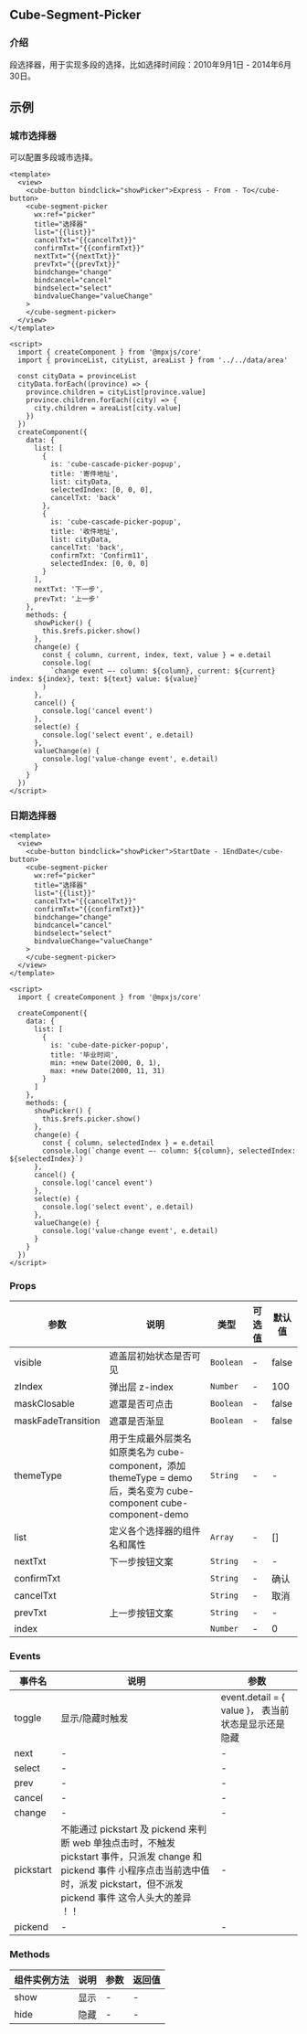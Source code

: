## Cube-Segment-Picker

<card>

### 介绍

段选择器，用于实现多段的选择，比如选择时间段：2010年9月1日 - 2014年6月30日。

</card>

## 示例

<card>

### 城市选择器

可以配置多段城市选择。


<collapse-wrapper>

```vue
<template>
  <view>
    <cube-button bindclick="showPicker">Express - From - To</cube-button>
    <cube-segment-picker
      wx:ref="picker"
      title="选择器"
      list="{{list}}"
      cancelTxt="{{cancelTxt}}"
      confirmTxt="{{confirmTxt}}"
      nextTxt="{{nextTxt}}"
      prevTxt="{{prevTxt}}"
      bindchange="change"
      bindcancel="cancel"
      bindselect="select"
      bindvalueChange="valueChange"
    >
    </cube-segment-picker>
  </view>
</template>

<script>
  import { createComponent } from '@mpxjs/core'
  import { provinceList, cityList, areaList } from '../../data/area'

  const cityData = provinceList
  cityData.forEach((province) => {
    province.children = cityList[province.value]
    province.children.forEach((city) => {
      city.children = areaList[city.value]
    })
  })
  createComponent({
    data: {
      list: [
        {
          is: 'cube-cascade-picker-popup',
          title: '寄件地址',
          list: cityData,
          selectedIndex: [0, 0, 0],
          cancelTxt: 'back'
        },
        {
          is: 'cube-cascade-picker-popup',
          title: '收件地址',
          list: cityData,
          cancelTxt: 'back',
          confirmTxt: 'Confirm11',
          selectedIndex: [0, 0, 0]
        }
      ],
      nextTxt: '下一步',
      prevTxt: '上一步'
    },
    methods: {
      showPicker() {
        this.$refs.picker.show()
      },
      change(e) {
        const { column, current, index, text, value } = e.detail
        console.log(
          `change event —- column: ${column}, current: ${current} index: ${index}, text: ${text} value: ${value}`
        )
      },
      cancel() {
        console.log('cancel event')
      },
      select(e) {
        console.log('select event', e.detail)
      },
      valueChange(e) {
        console.log('value-change event', e.detail)
      }
    }
  })
</script>
```

</collapse-wrapper>


</card>

<card>

### 日期选择器


<collapse-wrapper>

```vue
<template>
  <view>
    <cube-button bindclick="showPicker">StartDate - 1EndDate</cube-button>
    <cube-segment-picker
      wx:ref="picker"
      title="选择器"
      list="{{list}}"
      cancelTxt="{{cancelTxt}}"
      confirmTxt="{{confirmTxt}}"
      bindchange="change"
      bindcancel="cancel"
      bindselect="select"
      bindvalueChange="valueChange"
    >
    </cube-segment-picker>
  </view>
</template>

<script>
  import { createComponent } from '@mpxjs/core'

  createComponent({
    data: {
      list: [
        {
          is: 'cube-date-picker-popup',
          title: '毕业时间',
          min: +new Date(2000, 0, 1),
          max: +new Date(2000, 11, 31)
        }
      ]
    },
    methods: {
      showPicker() {
        this.$refs.picker.show()
      },
      change(e) {
        const { column, selectedIndex } = e.detail
        console.log(`change event —- column: ${column}, selectedIndex: ${selectedIndex}`)
      },
      cancel() {
        console.log('cancel event')
      },
      select(e) {
        console.log('select event', e.detail)
      },
      valueChange(e) {
        console.log('value-change event', e.detail)
      }
    }
  })
</script>
```

</collapse-wrapper>


</card>

<card> 
 
 ### Props

<!-- @vuese:[name]:props:start -->
|参数|说明|类型|可选值|默认值|
|---|---|---|---|---|
|visible|遮盖层初始状态是否可见|`Boolean`|-|false|
|zIndex|弹出层 z-index|`Number`|-|100|
|maskClosable|遮罩是否可点击|`Boolean`|-|false|
|maskFadeTransition|遮罩是否渐显|`Boolean`|-|false|
|themeType|用于生成最外层类名 如原类名为 cube-component，添加 themeType = demo 后，类名变为 cube-component cube-component-demo|`String`|-|-|
|list|定义各个选择器的组件名和属性|`Array`|-|[]|
|nextTxt|下一步按钮文案|`String`|-|-|
|confirmTxt||`String`|-|确认|
|cancelTxt||`String`|-|取消|
|prevTxt|上一步按钮文案|`String`|-|-|
|index||`Number`|-|0|

<!-- @vuese:[name]:props:end -->


  
</card> 
 
<card> 
 
 ### Events

<!-- @vuese:[name]:events:start -->
|事件名|说明|参数|
|---|---|---|
|toggle|显示/隐藏时触发|event.detail = { value }， 表当前状态是显示还是隐藏|
|next|-|-|
|select|-|-|
|prev|-|-|
|cancel|-|-|
|change|-|-|
|pickstart|不能通过 pickstart 及 pickend 来判断 web 单独点击时，不触发 pickstart 事件，只派发 change 和 pickend 事件 小程序点击当前选中值时，派发 pickstart，但不派发 pickend 事件 这令人头大的差异 ！！|-|
|pickend|-|-|

<!-- @vuese:[name]:events:end -->


  
</card> 
 
<card> 
 
 ### Methods

<!-- @vuese:[name]:methods:start -->
|组件实例方法|说明|参数|返回值|
|---|---|---|---|
|show|显示|-|-|
|hide|隐藏|-|-|

<!-- @vuese:[name]:methods:end -->


  
</card> 
 
 
 
